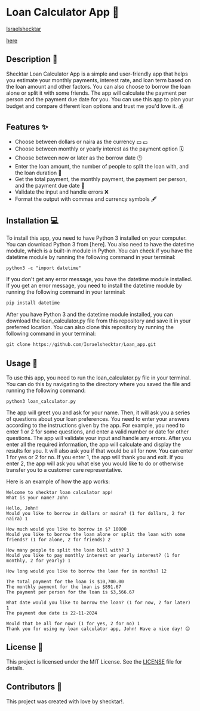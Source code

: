 # Loan Calculator App 🧮
<a href="https://github.com/Israelshecktar">Israelshecktar</a>

[here](https://github.com/Israelshecktar)

## Description 📝

Shecktar Loan Calculator App is a simple and user-friendly app that helps you estimate your monthly payments, interest rate, and loan term based on the loan amount and other factors. You can also choose to borrow the loan alone or split it with some friends. The app will calculate the payment per person and the payment due date for you. You can use this app to plan your budget and compare different loan options and trust me you'd love it. 💰

## Features ✨

- Choose between dollars or naira as the currency 💵 💷
- Choose between monthly or yearly interest as the payment option 🗓️
- Choose between now or later as the borrow date 🕒
- Enter the loan amount, the number of people to split the loan with, and the loan duration 🔢
- Get the total payment, the monthly payment, the payment per person, and the payment due date 💸
- Validate the input and handle errors ❌
- Format the output with commas and currency symbols 🖋️

## Installation 💻

To install this app, you need to have Python 3 installed on your computer. You can download Python 3 from [here]. You also need to have the datetime module, which is a built-in module in Python. You can check if you have the datetime module by running the following command in your terminal:

```python3
python3 -c "import datetime"
```

If you don't get any error message, you have the datetime module installed. If you get an error message, you need to install the datetime module by running the following command in your terminal:

```python
pip install datetime
```

After you have Python 3 and the datetime module installed, you can download the loan_calculator.py file from this repository and save it in your preferred location. You can also clone this repository by running the following command in your terminal:

```python
git clone https://github.com/Israelshecktar/Loan_app.git
```

## Usage 🚀

To use this app, you need to run the loan_calculator.py file in your terminal. You can do this by navigating to the directory where you saved the file and running the following command:

```python3
python3 loan_calculator.py
```

The app will greet you and ask for your name. Then, it will ask you a series of questions about your loan preferences. You need to enter your answers according to the instructions given by the app. For example, you need to enter 1 or 2 for some questions, and enter a valid number or date for other questions. The app will validate your input and handle any errors. After you enter all the required information, the app will calculate and display the results for you. It will also ask you if that would be all for now. You can enter 1 for yes or 2 for no. If you enter 1, the app will thank you and exit. If you enter 2, the app will ask you what else you would like to do or otherwise transfer you to a customer care representative.

Here is an example of how the app works:

```
Welcome to shecktar loan calculator app!
What is your name? John

Hello, John!
Would you like to borrow in dollars or naira? (1 for dollars, 2 for naira) 1

How much would you like to borrow in $? 10000
Would you like to borrow the loan alone or split the loan with some friends? (1 for alone, 2 for friends) 2

How many people to split the loan bill with? 3
Would you like to pay monthly interest or yearly interest? (1 for monthly, 2 for yearly) 1

How long would you like to borrow the loan for in months? 12

The total payment for the loan is $10,700.00
The monthly payment for the loan is $891.67
The payment per person for the loan is $3,566.67

What date would you like to borrow the loan? (1 for now, 2 for later) 1
The payment due date is 22-11-2024

Would that be all for now? (1 for yes, 2 for no) 1
Thank you for using my loan calculator app, John! Have a nice day! 😊
```

## License 📄
This project is licensed under the MIT License. See the [LICENSE](https://mit-license.org) file for details.

## Contributors 👥

This project was created with love by shecktar!.

